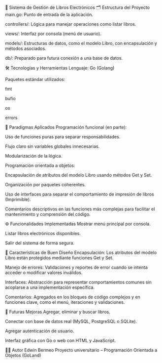 🧠 Sistema de Gestión de Libros Electrónicos
🗂️ Estructura del Proyecto
main.go: Punto de entrada de la aplicación.

controllers/: Lógica para manejar operaciones como listar libros.

views/: Interfaz por consola (menú de usuario).

models/: Estructuras de datos, como el modelo Libro, con encapsulación y métodos asociados.

db/: Preparado para futura conexión a una base de datos.

🛠️ Tecnologías y Herramientas
Lenguaje: Go (Golang)

Paquetes estándar utilizados:

fmt

bufio

os

errors

🧩 Paradigmas Aplicados
Programación funcional (en parte):

Uso de funciones puras para separar responsabilidades.

Flujo claro sin variables globales innecesarias.

Modularización de la lógica.

Programación orientada a objetos:

Encapsulación de atributos del modelo Libro usando métodos Get y Set.

Organización por paquetes coherentes.

Uso de interfaces para separar el comportamiento de impresión de libros (Imprimible).

Comentarios descriptivos en las funciones más complejas para facilitar el mantenimiento y comprensión del código.

⚙️ Funcionalidades Implementadas
Mostrar menú principal por consola.

Listar libros electrónicos disponibles.

Salir del sistema de forma segura.

🔐 Características de Buen Diseño
Encapsulación: Los atributos del modelo Libro están protegidos mediante funciones Get y Set.

Manejo de errores: Validaciones y reportes de error cuando se intenta acceder o modificar valores inválidos.

Interfaces: Abstracción para representar comportamientos comunes sin acoplarse a una implementación específica.

Comentarios: Agregados en los bloques de código complejos y en funciones clave, como el menú, iteraciones y validaciones.

🚀 Futuras Mejoras
Agregar, eliminar y buscar libros.

Conectar con base de datos real (MySQL, PostgreSQL o SQLite).

Agregar autenticación de usuario.

Interfaz gráfica con Go o web con HTML y JavaScript.

👨‍💻 Autor
Edwin Bermeo
Proyecto universitario – Programación Orientada a Objetos (GoLand)




